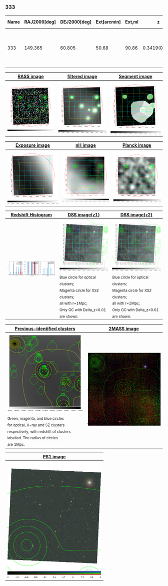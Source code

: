 <div STYLE="page-break-after: always;"></div>

### 333

|Name|RAJ2000[deg]|DEJ2000[deg] |Ext[arcmin]| Ext,ml | z | z_src| C|GC(XSZ,Delta_z<0.01)| GC(OPT,Delta_z<0.01)|GC| R_sig[arcmin] | R500[arcmin] | R500[Mpc]| CRsig[c/s] | CR500[c/s] |L500[1E44 erg/s]|F500[1E-12 erg/s/cm^2]| M500[1E14 Msun]|Tx[keV]|Cnt_sig|Beta|Rc[arcmin]|Comment|Alias|
|---|---|---|---|---|---|------|---|--------|---------|----------|---|---|---|---|---|---|---|---|---|---|---|---|---|---|
|333| 149.365| 60.805| 50.68| 90.86| 0.3419(0.006)| z1, z_opt| S| -| C, N, RM, W| C, N, Tar, W| 43.570| 5.837| 1.704| 0.626(0.100)| 0.547(0.087)| 43.688(32.137)| 11.183(8.227)| 20.07(6.31)| 15.29(3.11)| 614.7| 0.501(-0.001+0.002)| 9.156(-0.195+1.505)| An SZ cluster with $z$ = 0.3508 and offset = 0.55 Mpc| t697|

|[RASS image](../image/333/333_img.pdf)|[filtered image](../image/333/333_fil.pdf)|[Segment image](../image/333/333_seg.pdf)|
|-------------------|--------------------|-------------------|
| <img src="../image/333/333_img.png" width="300">  | <img src="../image/333/333_fil.png" width="300">   | <img src="../image/333/333_seg.png" width="300">  |

|[Exposure image](../image/333/333_mex.pdf)| [nH image](../image/333/333_nh.pdf)| [Planck image](../image/333/333_p.pdf)|
|-------------------|--------------------|-------------------|
|<img src="../image/333/333_mex.png" width="300">   | <img src="../image/333/333_nh.png" width="300">    | <img src="../image/333/333_p.png" width="300"> |

|[Redshift Histogram](../image/333/333_zg.pdf) | [DSS image(z1)](../image/333/333_dss_z1.pdf)      |  [DSS image(z2)](../image/333/333_dss_z2.pdf)    |
|-------------------|--------------------|-------------------|
|<img src="../image/333/333_zg.png" width="300"> |<img src="../image/333/333_dss_z1.png" width="300"> <sub><br>Blue circle for optical clusters; <br>Magenta circle for XSZ clusters; <br>all with r=1Mpc; <br>Only GC with Delta_z<0.01 are shown. </sub>| <img src="../image/333/333_dss_z2.png" width="300"><sub><br>Blue circle for optical clusters; <br>Magenta circle for XSZ clusters; <br>all with r=1Mpc; <br>Only GC with Delta_z<0.01 are shown. </sub> |

|[Previous-identified clusters](../image/333/333_gc.pdf) | [2MASS image](../image/333/333_2mass.pdf)      |
|-------------------|-------------------|
|<img src=../image/333/333_gc.png width="300"> <br><sub>Green, magenta, and blue circles <br>for optical, X-ray and SZ clusters <br>respectively, with redshift of clusters <br>labelled. The radius of circles <br>are 1Mpc.</sub>|<img src="../image/333/333_2mass.png" width="300">  |

|[PS1 image](../image/333/333_ps1.pdf)            |
|-------------------|
| <img src="../image/333/333_ps1.png" width="300">  |
